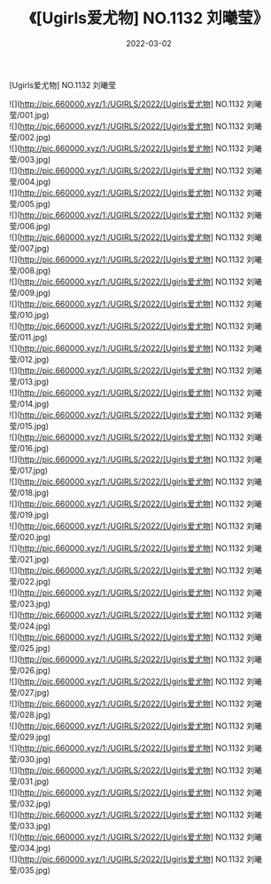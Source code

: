 ﻿---
layout: post
title:  《[Ugirls爱尤物] NO.1132 刘曦莹》
date:   2022-03-02
img: http://pic.660000.xyz/1:/UGIRLS/2022/[Ugirls爱尤物] NO.1132 刘曦莹/000.jpg
categories: [美女, 清纯, 唯美]
---

[Ugirls爱尤物] NO.1132 刘曦莹

 ![](http://pic.660000.xyz/1:/UGIRLS/2022/[Ugirls爱尤物] NO.1132 刘曦莹/001.jpg) <br>![](http://pic.660000.xyz/1:/UGIRLS/2022/[Ugirls爱尤物] NO.1132 刘曦莹/002.jpg) <br>![](http://pic.660000.xyz/1:/UGIRLS/2022/[Ugirls爱尤物] NO.1132 刘曦莹/003.jpg) <br>![](http://pic.660000.xyz/1:/UGIRLS/2022/[Ugirls爱尤物] NO.1132 刘曦莹/004.jpg) <br>![](http://pic.660000.xyz/1:/UGIRLS/2022/[Ugirls爱尤物] NO.1132 刘曦莹/005.jpg) <br>![](http://pic.660000.xyz/1:/UGIRLS/2022/[Ugirls爱尤物] NO.1132 刘曦莹/006.jpg) <br>![](http://pic.660000.xyz/1:/UGIRLS/2022/[Ugirls爱尤物] NO.1132 刘曦莹/007.jpg) <br>![](http://pic.660000.xyz/1:/UGIRLS/2022/[Ugirls爱尤物] NO.1132 刘曦莹/008.jpg) <br>![](http://pic.660000.xyz/1:/UGIRLS/2022/[Ugirls爱尤物] NO.1132 刘曦莹/009.jpg) <br>![](http://pic.660000.xyz/1:/UGIRLS/2022/[Ugirls爱尤物] NO.1132 刘曦莹/010.jpg) <br>![](http://pic.660000.xyz/1:/UGIRLS/2022/[Ugirls爱尤物] NO.1132 刘曦莹/011.jpg) <br>![](http://pic.660000.xyz/1:/UGIRLS/2022/[Ugirls爱尤物] NO.1132 刘曦莹/012.jpg) <br>![](http://pic.660000.xyz/1:/UGIRLS/2022/[Ugirls爱尤物] NO.1132 刘曦莹/013.jpg) <br>![](http://pic.660000.xyz/1:/UGIRLS/2022/[Ugirls爱尤物] NO.1132 刘曦莹/014.jpg) <br>![](http://pic.660000.xyz/1:/UGIRLS/2022/[Ugirls爱尤物] NO.1132 刘曦莹/015.jpg) <br>![](http://pic.660000.xyz/1:/UGIRLS/2022/[Ugirls爱尤物] NO.1132 刘曦莹/016.jpg) <br>![](http://pic.660000.xyz/1:/UGIRLS/2022/[Ugirls爱尤物] NO.1132 刘曦莹/017.jpg) <br>![](http://pic.660000.xyz/1:/UGIRLS/2022/[Ugirls爱尤物] NO.1132 刘曦莹/018.jpg) <br>![](http://pic.660000.xyz/1:/UGIRLS/2022/[Ugirls爱尤物] NO.1132 刘曦莹/019.jpg) <br>![](http://pic.660000.xyz/1:/UGIRLS/2022/[Ugirls爱尤物] NO.1132 刘曦莹/020.jpg) <br>![](http://pic.660000.xyz/1:/UGIRLS/2022/[Ugirls爱尤物] NO.1132 刘曦莹/021.jpg) <br>![](http://pic.660000.xyz/1:/UGIRLS/2022/[Ugirls爱尤物] NO.1132 刘曦莹/022.jpg) <br>![](http://pic.660000.xyz/1:/UGIRLS/2022/[Ugirls爱尤物] NO.1132 刘曦莹/023.jpg) <br>![](http://pic.660000.xyz/1:/UGIRLS/2022/[Ugirls爱尤物] NO.1132 刘曦莹/024.jpg) <br>![](http://pic.660000.xyz/1:/UGIRLS/2022/[Ugirls爱尤物] NO.1132 刘曦莹/025.jpg) <br>![](http://pic.660000.xyz/1:/UGIRLS/2022/[Ugirls爱尤物] NO.1132 刘曦莹/026.jpg) <br>![](http://pic.660000.xyz/1:/UGIRLS/2022/[Ugirls爱尤物] NO.1132 刘曦莹/027.jpg) <br>![](http://pic.660000.xyz/1:/UGIRLS/2022/[Ugirls爱尤物] NO.1132 刘曦莹/028.jpg) <br>![](http://pic.660000.xyz/1:/UGIRLS/2022/[Ugirls爱尤物] NO.1132 刘曦莹/029.jpg) <br>![](http://pic.660000.xyz/1:/UGIRLS/2022/[Ugirls爱尤物] NO.1132 刘曦莹/030.jpg) <br>![](http://pic.660000.xyz/1:/UGIRLS/2022/[Ugirls爱尤物] NO.1132 刘曦莹/031.jpg) <br>![](http://pic.660000.xyz/1:/UGIRLS/2022/[Ugirls爱尤物] NO.1132 刘曦莹/032.jpg) <br>![](http://pic.660000.xyz/1:/UGIRLS/2022/[Ugirls爱尤物] NO.1132 刘曦莹/033.jpg) <br>![](http://pic.660000.xyz/1:/UGIRLS/2022/[Ugirls爱尤物] NO.1132 刘曦莹/034.jpg) <br>![](http://pic.660000.xyz/1:/UGIRLS/2022/[Ugirls爱尤物] NO.1132 刘曦莹/035.jpg) <br>